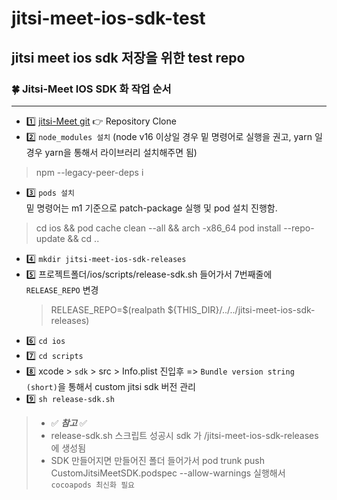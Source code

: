 # jitsi-meet-ios-sdk-test  

## jitsi meet ios sdk 저장을 위한 test repo  

### 🍀 Jitsi-Meet IOS SDK 화 작업 순서
---
- 1️⃣ [jitsi-Meet git](https://github.com/jitsi/jitsi-meet) 👉 Repository Clone
- 2️⃣ `node_modules 설치` 
(node v16 이상일 경우 밑 명령어로 실행을 권고, yarn 일경우 yarn을 통해서 라이브러리 설치해주면 됨)<br>
> npm --legacy-peer-deps i <br>
- 3️⃣ `pods 설치`<br>
밑 명령어는 m1 기준으로 patch-package 실행 및 pod 설치 진행함.<br>
> cd ios && pod cache clean --all && arch -x86_64 pod install --repo-update && cd ..<br>
- 4️⃣ `mkdir jitsi-meet-ios-sdk-releases`<br>
- 5️⃣ 프로젝트폴더/ios/scripts/release-sdk.sh 들어가서 7번째줄에 `RELEASE_REPO` 변경<br>
  > RELEASE_REPO=$(realpath ${THIS_DIR}/../../jitsi-meet-ios-sdk-releases)
- 6️⃣ `cd ios` 
- 7️⃣ `cd scripts` 
- 8️⃣ xcode > `sdk` > src > Info.plist 진입후 => `Bundle version string (short)`을 통해서 custom jitsi sdk 버전 관리
- 9️⃣ `sh release-sdk.sh`

> - ✅ **_참고_** ✅  
> - release-sdk.sh 스크립트 성공시 sdk 가 /jitsi-meet-ios-sdk-releases 에 생성됨  
> - SDK 만들어지면 만들어진 폴더 들어가서 pod trunk push CustomJitsiMeetSDK.podspec --allow-warnings 실행해서 `cocoapods 최신화 필요`
